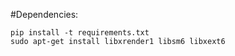 #Dependencies:

    pip install -t requirements.txt
    sudo apt-get install libxrender1 libsm6 libxext6

